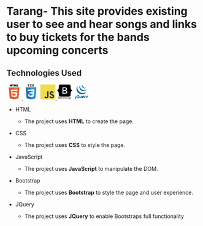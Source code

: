 # Tarang- This site provides existing user to see and hear songs and links to buy tickets for the bands upcoming concerts
## Technologies Used
<p align="left">
    <a href="https://www.w3.org/html/" target="_blank" rel="noreferrer"> <img src="https://raw.githubusercontent.com/devicons/devicon/master/icons/html5/html5-original-wordmark.svg" alt="html5" width="40" height="40"/> </a> 
   <a href="https://www.w3schools.com/css/" target="_blank" rel="noreferrer">
   <img src="https://raw.githubusercontent.com/devicons/devicon/master/icons/css3/css3-original-wordmark.svg" alt="css3" width="40" height="40"/></a>  
    <a href="https://developer.mozilla.org/en-US/docs/Web/JavaScript" target="_blank" rel="noreferrer"> <img src="https://raw.githubusercontent.com/devicons/devicon/master/icons/javascript/javascript-original.svg" alt="javascript" width="40" height="40"/> </a> 
   <a href="https://getbootstrap.com" target="_blank" rel="noreferrer"> 
   <img src="https://raw.githubusercontent.com/devicons/devicon/master/icons/bootstrap/bootstrap-plain-wordmark.svg" alt="bootstrap" width="40" height="40"/></a> 
    <a href="https://getbootstrap.com" target="_blank" rel="noreferrer"> 
   <img src="https://raw.githubusercontent.com/devicons/devicon/master/icons/jquery/jquery-plain-wordmark.svg" alt="jquery" width="40" height="40"/></a> 
    </p>   
    
- HTML
    - The project uses **HTML** to create the page.

- CSS
    - The project uses **CSS** to style the page.

- JavaScript
    - The project uses **JavaScript** to manipulate the DOM.

- Bootstrap
    - The project uses **Bootstrap** to style the page and user experience.

- JQuery
    - The project uses **JQuery** to enable Bootstraps full functionality 
      
